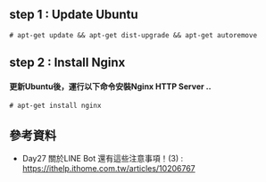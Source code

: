 ## step 1 : Update Ubuntu
```
# apt-get update && apt-get dist-upgrade && apt-get autoremove
```

## step 2 : Install Nginx

#### 更新Ubuntu後，運行以下命令安裝Nginx HTTP Server ..
```
# apt-get install nginx
```




## 參考資料
- Day27 關於LINE Bot 還有這些注意事項！(3) : https://ithelp.ithome.com.tw/articles/10206767


